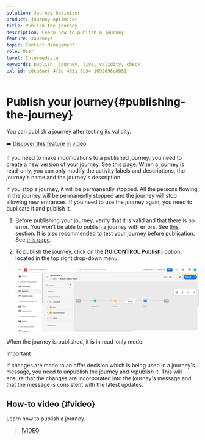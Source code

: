 ```yaml
---
solution: Journey Optimizer
product: journey optimizer
title: Publish the journey
description: Learn how to publish a journey
feature: Journeys
topic: Content Management
role: User
level: Intermediate
keywords: publish, journey, live, validity, check
exl-id: e0ca8aef-4f1d-4631-8c34-1692d96e8b51
---
```

# Publish your journey{#publishing-the-journey}

You can publish a journey after testing its validity.

➡️ [Discover this feature in video](#video)

If you need to make modifications to a published journey, you need to create a new version of your journey. See [this page](../building-journeys/journey.md). When a journey is read-only, you can only modify the activity labels and descriptions, the journey's name and the journey's description.

If you stop a journey, it will be permanently stopped. All the persons flowing in the journey will be permanently stopped and the journey will stop allowing new entrances. If you need to use the journey again, you need to duplicate it and publish it.

1. Before publishing your journey, verify that it is valid and that there is no error. You won't be able to publish a journey with errors. See [this section](../building-journeys/troubleshooting.md#checking-for-errors-before-testing). It is also recommended to test your journey before publication. See [this page](../building-journeys/testing-the-journey.md).
1. To publish the journey, click on the **[!UICONTROL Publish]** option, located in the top right drop-down menu.

    ![](assets/journeyuc1_18.png)

When the journey is published, it is in read-only mode.

>[!IMPORTANT]
>
>If changes are made to an offer decision which is being used in a journey's message, you need to unpublish the journey and republish it.  This will ensure that the changes are incorporated into the journey's message and that the message is consistent with the latest updates.

## How-to video {#video}

Learn how to publish a journey.

>[!VIDEO](https://video.tv.adobe.com/v/3424998?quality=12)